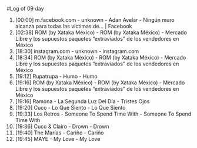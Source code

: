 #Log of 09 day

1. [00:00] m.facebook.com - unknown - Adan Avelar - Ningún muro alcanza para todas las víctimas de... | Facebook
1. [02:38] ROM (by Xataka México) - ROM (by Xataka México) - Mercado Libre y los supuestos paquetes “extraviados” de los vendedores en México
1. [18:30] instagram.com - unknown - instagram.com
1. [18:34] ROM (by Xataka México) - ROM (by Xataka México) - Mercado Libre y los supuestos paquetes “extraviados” de los vendedores en México
1. [19:12] Rupatrupa - Humo - Humo
1. [19:16] ROM (by Xataka México) - ROM (by Xataka México) - Mercado Libre y los supuestos paquetes “extraviados” de los vendedores en México
1. [19:16] Ramona - La Segunda Luz Del Día - Tristes Ojos
1. [19:20] Cuco - Lo Que Siento - Lo Que Siento
1. [19:33] Los Retros - Someone To Spend Time With - Someone To Spend Time With
1. [19:36] Cuco & Clairo - Drown - Drown
1. [19:40] The Marías - Cariño - Cariño
1. [19:45] MAYE - My Love - My Love
